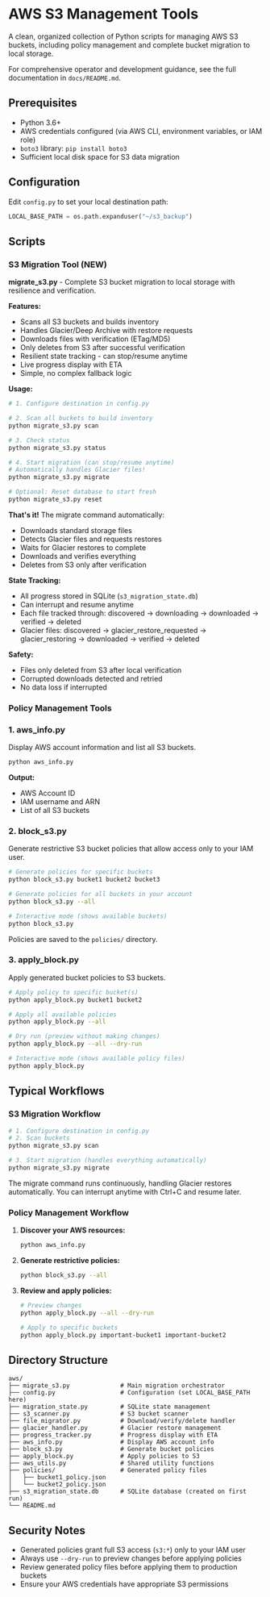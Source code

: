 # AWS S3 Management Tools

A clean, organized collection of Python scripts for managing AWS S3 buckets, including policy management and complete bucket migration to local storage.

For comprehensive operator and development guidance, see the full documentation in `docs/README.md`.

## Prerequisites

- Python 3.6+
- AWS credentials configured (via AWS CLI, environment variables, or IAM role)
- `boto3` library: `pip install boto3`
- Sufficient local disk space for S3 data migration

## Configuration

Edit `config.py` to set your local destination path:
```python
LOCAL_BASE_PATH = os.path.expanduser("~/s3_backup")
```

## Scripts

### S3 Migration Tool (NEW)

**migrate_s3.py** - Complete S3 bucket migration to local storage with resilience and verification.

**Features:**
- Scans all S3 buckets and builds inventory
- Handles Glacier/Deep Archive with restore requests
- Downloads files with verification (ETag/MD5)
- Only deletes from S3 after successful verification
- Resilient state tracking - can stop/resume anytime
- Live progress display with ETA
- Simple, no complex fallback logic

**Usage:**
```bash
# 1. Configure destination in config.py

# 2. Scan all buckets to build inventory
python migrate_s3.py scan

# 3. Check status
python migrate_s3.py status

# 4. Start migration (can stop/resume anytime)
# Automatically handles Glacier files!
python migrate_s3.py migrate

# Optional: Reset database to start fresh
python migrate_s3.py reset
```

**That's it!** The migrate command automatically:
- Downloads standard storage files
- Detects Glacier files and requests restores
- Waits for Glacier restores to complete
- Downloads and verifies everything
- Deletes from S3 only after verification

**State Tracking:**
- All progress stored in SQLite (`s3_migration_state.db`)
- Can interrupt and resume anytime
- Each file tracked through: discovered → downloading → downloaded → verified → deleted
- Glacier files: discovered → glacier_restore_requested → glacier_restoring → downloaded → verified → deleted

**Safety:**
- Files only deleted from S3 after local verification
- Corrupted downloads detected and retried
- No data loss if interrupted

### Policy Management Tools

### 1. aws_info.py

Display AWS account information and list all S3 buckets.

```bash
python aws_info.py
```

**Output:**
- AWS Account ID
- IAM username and ARN
- List of all S3 buckets

### 2. block_s3.py

Generate restrictive S3 bucket policies that allow access only to your IAM user.

```bash
# Generate policies for specific buckets
python block_s3.py bucket1 bucket2 bucket3

# Generate policies for all buckets in your account
python block_s3.py --all

# Interactive mode (shows available buckets)
python block_s3.py
```

Policies are saved to the `policies/` directory.

### 3. apply_block.py

Apply generated bucket policies to S3 buckets.

```bash
# Apply policy to specific bucket(s)
python apply_block.py bucket1 bucket2

# Apply all available policies
python apply_block.py --all

# Dry run (preview without making changes)
python apply_block.py --all --dry-run

# Interactive mode (shows available policy files)
python apply_block.py
```

## Typical Workflows

### S3 Migration Workflow

```bash
# 1. Configure destination in config.py
# 2. Scan buckets
python migrate_s3.py scan

# 3. Start migration (handles everything automatically)
python migrate_s3.py migrate
```

The migrate command runs continuously, handling Glacier restores automatically. You can interrupt anytime with Ctrl+C and resume later.

### Policy Management Workflow

1. **Discover your AWS resources:**
   ```bash
   python aws_info.py
   ```

2. **Generate restrictive policies:**
   ```bash
   python block_s3.py --all
   ```

3. **Review and apply policies:**
   ```bash
   # Preview changes
   python apply_block.py --all --dry-run

   # Apply to specific buckets
   python apply_block.py important-bucket1 important-bucket2
   ```

## Directory Structure

```
aws/
├── migrate_s3.py              # Main migration orchestrator
├── config.py                  # Configuration (set LOCAL_BASE_PATH here)
├── migration_state.py         # SQLite state management
├── s3_scanner.py              # S3 bucket scanner
├── file_migrator.py           # Download/verify/delete handler
├── glacier_handler.py         # Glacier restore management
├── progress_tracker.py        # Progress display with ETA
├── aws_info.py                # Display AWS account info
├── block_s3.py                # Generate bucket policies
├── apply_block.py             # Apply policies to S3
├── aws_utils.py               # Shared utility functions
├── policies/                  # Generated policy files
│   ├── bucket1_policy.json
│   └── bucket2_policy.json
├── s3_migration_state.db      # SQLite database (created on first run)
└── README.md
```

## Security Notes

- Generated policies grant full S3 access (`s3:*`) only to your IAM user
- Always use `--dry-run` to preview changes before applying policies
- Review generated policy files before applying them to production buckets
- Ensure your AWS credentials have appropriate S3 permissions
